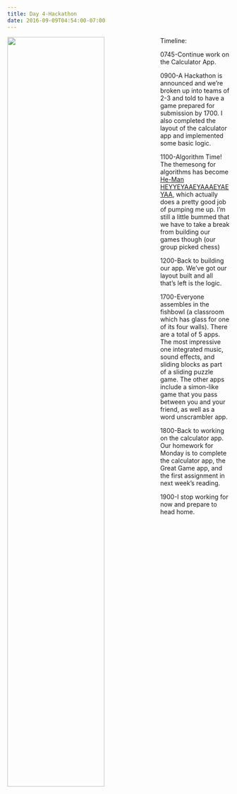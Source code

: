 ```yaml
---
title: Day 4-Hackathon
date: 2016-09-09T04:54:00-07:00
---
```

<img style="float: left; margin:0 1em 1em 0; width: 66%" src="/img/blog/day4.jpg"/>

Timeline:

0745-Continue work on the Calculator App.

0900-A Hackathon is announced and we’re broken up into teams of 2-3 and told to have a game prepared for submission by 1700.  I also completed the layout of the calculator app and implemented some basic logic.

1100-Algorithm Time! The themesong for algorithms has become [He-Man HEYYEYAAEYAAAEYAEYAA](https://www.youtube.com/embed/ZZ5LpwO-An4), which actually does a pretty good job of pumping me up.  I’m still a little bummed that we have to take a break from building our games though (our group picked chess)

1200-Back to building our app.  We’ve got our layout built and all that’s left is the logic.

1700-Everyone assembles in the fishbowl (a classroom which has glass for one of its four walls).  There are a total of 5 apps.  The most impressive one integrated music, sound effects, and sliding blocks as part of a sliding puzzle game.  The other apps include a simon-like game that you pass between you and your friend, as well as a word unscrambler app.

1800-Back to working on the calculator app.  Our homework for Monday is to complete the calculator app, the Great Game app, and the first assignment in next week’s reading. 

1900-I stop working for now and prepare to head home.
